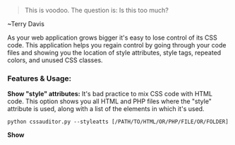 
>This is voodoo. The question is: Is this too much?

~Terry Davis

As your web application grows bigger it's easy to lose control of its CSS code. This application helps you regain control by going through your code files and showing you the location of style attributes, style tags, repeated colors, and unused CSS classes.

### Features & Usage:

**Show "style" attributes:** It's bad practice to mix CSS code with HTML code. This option shows you all HTML and PHP files where the "style" attribute is used, along with a list of the elements in which it's used.
```
python cssauditor.py --styleatts [/PATH/TO/HTML/OR/PHP/FILE/OR/FOLDER]
```

**Show <style> tags:** Using style tags isn't as problematic as using style attributes, but you still need at least to keep track of CSS code defined that way. This option shows you all HTML and PHP files in which the style tag is used.
```
python cssauditor.py --styletags [/PATH/TO/HTML/OR/PHP/FILE/OR/FOLDER]
```

**Show repeated colors:** CSS colors which are repeatedly used should be placed inside variables. This option shows you repeated colors and their occurence frequency. There's support for all major color models, including keywords, hexadecimal, RGB, HSL, HWB, LCH, and Lab.  
```
python cssauditor.py --colors [/PATH/TO/CSS/FILE/OR/FOLDER]
```

**Show unused classes:** A common problem is that classes defined in CSS files sometimes end up being unused in HTML/PHP files. This option shows you the paths of CSS files that contain unused classes, along with the names of those classes.
```
python cssauditor.py --unused [/PATH/TO/CSS/FILE/OR/FOLDER] [/PATH/TO/HTML/OR/PHP/FILE/OR/FOLDER]
```

### Notes:

1- The application depends on the "lxml" package, so you have to install it first.
```
pip install lxml
```

2- HTML/PHP folders are searched recursively. CSS folders are NOT searched recursively.

3- Don't forget to put the path in double quotes if it contains spaces.

### Status:

This Python application, while useful, is meant as a prototype for an application which I'm writing in C. The reason is that Python is relatively slow, and performance is crucial in an application of this type.

Due to the software's status as a prototype, I haven't put as much effort as I could have into testing, refactoring, and optimization. And I also don't plan to add more features. 

**UPDATE:** I've published an initial version of the C application:  https://github.com/mutazjustmutaz/csscheck
